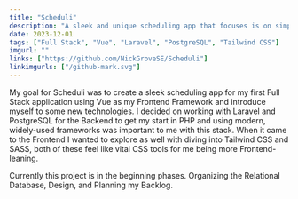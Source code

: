 ```yaml
---
title: "Scheduli"
description: "A sleek and unique scheduling app that focuses is on simplicity. My first Full Stack project using Vue and my introduction to various other frameworks."
date: 2023-12-01
tags: ["Full Stack", "Vue", "Laravel", "PostgreSQL", "Tailwind CSS"]
imgurl: ""
links: ["https://github.com/NickGroveSE/Scheduli"]
linkimgurls: ["/github-mark.svg"]
---
```


My goal for Scheduli was to create a sleek scheduling app for my first Full Stack application using Vue as my Frontend Framework and introduce myself to some new technologies. I decided on working with Laravel and PostgreSQL for the Backend to get my start in PHP and using modern, widely-used frameworks was important to me with this stack. When it came to the Frontend I wanted to explore as well with diving into Tailwind CSS and SASS, both of these feel like vital CSS tools for me being more Frontend-leaning.

Currently this project is in the beginning phases. Organizing the Relational Database, Design, and Planning my Backlog. 
